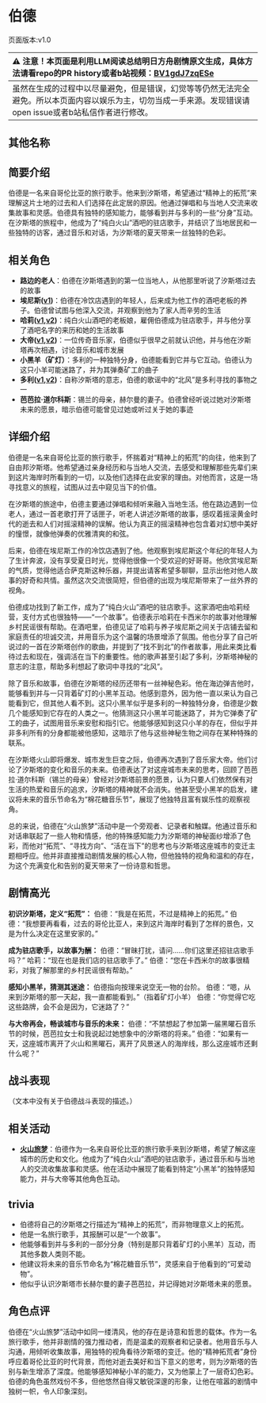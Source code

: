 # 伯德
页面版本:v1.0
 

| :warning: 注意！本页面是利用LLM阅读总结明日方舟剧情原文生成，具体方法请看repo的PR history或者b站视频：[BV1gdJ7zqESe](https://www.bilibili.com/video/BV1gdJ7zqESe/)         |
|:----------------------------|
| 虽然在生成的过程中以尽量避免，但是错误，幻觉等等仍然无法完全避免。所以本页面内容以娱乐为主，切勿当成一手来源。发现错误请open issue或者b站私信作者进行修改。|



## 其他名称

## 简要介绍
伯德是一名来自哥伦比亚的旅行歌手。他来到汐斯塔，希望通过“精神上的拓荒”来理解这片土地的过去和人们选择在此定居的原因。他通过弹唱和与当地人交流来收集故事和灵感。伯德具有独特的感知能力，能够看到并与多利的一些“分身”互动。在汐斯塔的旅程中，他成为了“纯白火山”酒吧的驻店歌手，并结识了当地居民和一些独特的访客，通过音乐和对话，为汐斯塔的夏天带来一丝独特的色彩。
## 相关角色
-   **路边的老人**：伯德在汐斯塔遇到的第一位当地人，从他那里听说了汐斯塔过去的故事
-   **埃尼斯([v1](extended_char_ai_ni_si.md))**：伯德在冷饮店遇到的年轻人，后来成为他工作的酒吧老板的养子。伯德曾试图与他深入交流，并观察到他为了家人而辛劳的生活
-   **哈莉([v1](extended_char_ha_li.md),[v2](../char_v3/extended_char_ha_li.md))**：纯白火山酒吧的老板娘，雇佣伯德成为驻店歌手，并与他分享了酒吧名字的来历和她的生活故事
-   **大帝([v1](extended_char_da_di.md),[v2](../char_v3/extended_char_da_di.md))**：一位传奇音乐家，伯德似乎很早之前就认识他，并与他在汐斯塔再次相遇，讨论音乐和城市发展
-   **小黑羊（矿灯）**：多利的一种独特分身，伯德能看到它并与它互动。伯德认为这只小羊可能迷路了，并为其弹奏矿工的曲子
-   **多利([v1](extended_char_duo_li.md),[v2](../char_v3/extended_char_duo_li.md))**：自称汐斯塔的意志，伯德的歌谣中的“北风”是多利寻找的事物之一
-   **芭芭拉·道尔科斯**：锡兰的母亲，赫尔曼的妻子。伯德曾经听说过她对汐斯塔未来的愿景，暗示伯德可能曾见过她或听过关于她的事迹
## 详细介绍
伯德是一名来自哥伦比亚的旅行歌手，怀揣着对“精神上的拓荒”的向往，他来到了自由邦汐斯塔。他希望通过亲身经历和与当地人交流，去感受和理解那些先辈们来到这片海岸时所看到的一切，以及他们选择在此安家的理由。对他而言，这是一场寻找意义的旅程，试图从过去中窥见当下的价值。

在汐斯塔的旅途中，伯德主要通过弹唱和倾听来融入当地生活。他在路边遇到一位老人，通过一首老歌打开了话匣子，听老人讲述汐斯塔的故事，感叹着摇滚黄金时代的逝去和人们对摇滚精神的误解。他认为真正的摇滚精神也包含着对幻想中美好的憧憬，就像他弹奏的优雅清爽的和弦。

后来，伯德在埃尼斯工作的冷饮店遇到了他。他观察到埃尼斯这个年纪的年轻人为了生计奔波，没有享受夏日时光，觉得他很像一个受欢迎的好哥哥。他欣赏埃尼斯的气质，觉得他适合萨克斯这种乐器，并提出请客希望多聊聊，显示出他对他人故事的好奇和共情。虽然这次交流很简短，但伯德的出现为埃尼斯带来了一丝外界的视角。

伯德成功找到了新工作，成为了“纯白火山”酒吧的驻店歌手。这家酒吧由哈莉经营，支付方式也很独特——“一个故事”。伯德表示哈莉在卡西米尔的故事对他理解乡村民谣很有帮助。在酒吧里，伯德见证了哈莉与养子埃尼斯之间关于店铺去留和家庭责任的坦诚交流，并用音乐为这个温馨的场景增添了氛围。他也分享了自己听说过的一首在汐斯塔创作的歌曲，并提到了“找不到北”的作者故事，用此来类比看待过去和现在，强调活在当下的重要性。他的歌声甚至引起了多利，汐斯塔神秘的意志的注意，帮助多利想起了歌词中寻找的“北风”。

除了音乐和故事，伯德在汐斯塔的经历还带有一丝神秘色彩。他在海边弹吉他时，能够看到并与一只背着矿灯的小黑羊互动。他感到意外，因为他一直以来认为自己能看到它，但其他人看不到。这只小黑羊似乎是多利的一种独特分身，伯德是少数几个能感知到它存在的人类之一。他猜测这只小黑羊可能迷路了，并为它弹奏了矿工的曲子，试图用音乐来安慰和指引它。他能够感知到这只小羊的存在，但似乎并非多利所有的分身都能被他感知，这暗示了他与这些神秘生物之间存在某种特殊的联系。

在汐斯塔火山即将爆发、城市发生巨变之际，伯德再次遇到了音乐家大帝。他们讨论了汐斯塔的变化和音乐的未来。伯德表达了对这座城市未来的思考，回顾了芭芭拉·道尔科斯（锡兰的母亲）曾经对汐斯塔前景的愿景，认为只要人们依然保有对生活的热爱和音乐的追求，汐斯塔的精神就不会消失。他甚至受小黑羊的启发，建议将未来的音乐节命名为“棉花糖音乐节”，展现了他独特且富有娱乐性的观察视角。

总的来说，伯德在“火山旅梦”活动中是一个旁观者、记录者和触媒。他通过音乐和对话串联起了一些人物和情感，他的特殊感知能力为汐斯塔的神秘面纱增添了色彩，而他对“拓荒”、“寻找方向”、“活在当下”的思考也与汐斯塔这座城市的变迁主题相呼应。他并非直接推动剧情发展的核心人物，但他独特的视角和温和的存在，为这个充满变化和告别的夏天带来了一份诗意和哲思。
## 剧情高光
**初识汐斯塔，定义“拓荒”：**
伯德：“我是在拓荒，不过是精神上的拓荒。”
伯德：“我想要再看看，过去的哥伦比亚人，来到这片海岸时看到了怎样的景色，又是为什么决定在这里安家的。”

**成为驻店歌手，以故事为酬：**
伯德：“冒昧打扰，请问......你们这里还招驻店歌手吗？”
哈莉：“现在也是我们店的驻店歌手了。”
伯德：“您在卡西米尔的故事很精彩，对我了解那里的乡村民谣很有帮助。”

**感知小黑羊，猜测其迷途：**
伯德指向按理来说空无一物的台阶。
伯德：“嗯，从来到汐斯塔的那一天起，我一直都能看到。”（指着矿灯小羊）
伯德：“你觉得它吃这些路牌，会不会是因为，它迷路了？”

**与大帝再会，畅谈城市与音乐的未来：**
伯德：“不禁想起了参加第一届黑曜石音乐节的时候，芭芭拉女士和我说起过她想象中的汐斯塔的将来。”
伯德：“如果有一天，这座城市离开了火山和黑曜石，离开了风景迷人的海岸线，那么这座城市还剩什么呢？”
## 战斗表现
（文本中没有关于伯德战斗表现的描述。）
## 相关活动
-   **[火山旅梦](../stories/act27side.md)**：伯德作为一名来自哥伦比亚的旅行歌手来到汐斯塔，希望了解这座城市的历史和文化。他成为了“纯白火山”酒吧的驻店歌手，通过音乐和与当地人的交流收集故事和灵感。他在活动中展现了能看到特定“小黑羊”的独特感知能力，并与大帝等其他角色互动。
## trivia
*   伯德将自己的汐斯塔之行描述为“精神上的拓荒”，而非物理意义上的拓荒。
*   他是一名旅行歌手，其报酬可以是“一个故事”。
*   他能够看到并与多利的一部分分身（特别是那只背着矿灯的小黑羊）互动，而其他多数人类则不能。
*   他建议将未来的音乐节命名为“棉花糖音乐节”，灵感来自于他看到的“可爱动物”。
*   他似乎认识汐斯塔市长赫尔曼的妻子芭芭拉，并记得她对汐斯塔未来的愿景。
## 角色点评
伯德在“火山旅梦”活动中如同一缕清风，他的存在是诗意和哲思的载体。作为一名旅行歌手，他并非剧情的强力推动者，而是温柔的观察者和记录者。他用音乐与人沟通，用倾听收集故事，用独特的视角看待汐斯塔的变迁。他的“精神拓荒者”身份呼应着哥伦比亚的时代背景，而他对逝去美好和当下意义的思考，则为汐斯塔的告别与新生增添了深度。他能够感知神秘小羊的能力，又为他蒙上了一层奇幻色彩。伯德的角色虽然戏份不多，但他悠然自得又敏锐深邃的形象，让他在喧嚣的剧情中独树一帜，令人印象深刻。